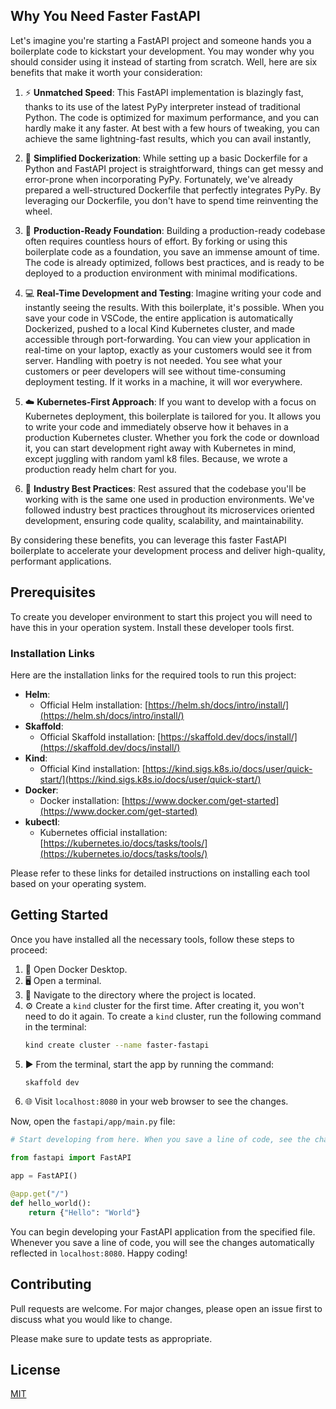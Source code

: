 ## Why You Need Faster FastAPI

Let's imagine you're starting a FastAPI project and someone hands you a boilerplate code to kickstart your development. You may wonder why you should consider using it instead of starting from scratch. Well, here are six benefits that make it worth your consideration:

1. ⚡ **Unmatched Speed**: This FastAPI implementation is blazingly fast, thanks to its use of the latest PyPy interpreter instead of traditional Python. The code is optimized for maximum performance, and you can hardly make it any faster. At best with a few hours of tweaking, you can achieve the same lightning-fast results, which you can avail instantly,

2. 🐳 **Simplified Dockerization**: While setting up a basic Dockerfile for a Python and FastAPI project is straightforward, things can get messy and error-prone when incorporating PyPy. Fortunately, we've already prepared a well-structured Dockerfile that perfectly integrates PyPy. By leveraging our Dockerfile, you don't have to spend time reinventing the wheel.

3. 🚀 **Production-Ready Foundation**: Building a production-ready codebase often requires countless hours of effort. By forking or using this boilerplate code as a foundation, you save an immense amount of time. The code is already optimized, follows best practices, and is ready to be deployed to a production environment with minimal modifications.

4. 💻 **Real-Time Development and Testing**: Imagine writing your code and instantly seeing the results. With this boilerplate, it's possible. When you save your code in VSCode, the entire application is automatically Dockerized, pushed to a local Kind Kubernetes cluster, and made accessible through port-forwarding. You can view your application in real-time on your laptop, exactly as your customers would see it from server. Handling with poetry is not needed. You see what your customers or peer developers will see without time-consuming deployment testing. If it works in a machine, it will wor everywhere.

5. ☁️ **Kubernetes-First Approach**: If you want to develop with a focus on Kubernetes deployment, this boilerplate is tailored for you. It allows you to write your code and immediately observe how it behaves in a production Kubernetes cluster. Whether you fork the code or download it, you can start development right away with Kubernetes in mind, except juggling with random yaml k8 files. Because, we wrote a production ready helm chart for you.

6. 🌟 **Industry Best Practices**: Rest assured that the codebase you'll be working with is the same one used in production environments. We've followed industry best practices throughout its microservices oriented development, ensuring code quality, scalability, and maintainability.

By considering these benefits, you can leverage this faster FastAPI boilerplate to accelerate your development process and deliver high-quality, performant applications.


## Prerequisites

To create you developer environment to start this project you will need to have this in your operation system. Install these developer tools first. 


### Installation Links

Here are the installation links for the required tools to run this project:

- **Helm**:
  - Official Helm installation: [https://helm.sh/docs/intro/install/](https://helm.sh/docs/intro/install/)
- **Skaffold**:
  - Official Skaffold installation: [https://skaffold.dev/docs/install/](https://skaffold.dev/docs/install/)
- **Kind**:
  - Official Kind installation: [https://kind.sigs.k8s.io/docs/user/quick-start/](https://kind.sigs.k8s.io/docs/user/quick-start/)
- **Docker**:
  - Docker installation: [https://www.docker.com/get-started](https://www.docker.com/get-started)
- **kubectl**:
  - Kubernetes official installation: [https://kubernetes.io/docs/tasks/tools/](https://kubernetes.io/docs/tasks/tools/)

Please refer to these links for detailed instructions on installing each tool based on your operating system.


## Getting Started

Once you have installed all the necessary tools, follow these steps to proceed:

1. 🐳 Open Docker Desktop.
2. 🖥️ Open a terminal.
3. 📂 Navigate to the directory where the project is located.
4. ⚙️ Create a `kind` cluster for the first time. After creating it, you won't need to do it again. To create a `kind` cluster, run the following command in the terminal:
   ```bash
   kind create cluster --name faster-fastapi
   ```
5. ▶️ From the terminal, start the app by running the command:
   ```bash
   skaffold dev
   ```
6. 🌐 Visit `localhost:8080` in your web browser to see the changes.

Now, open the `fastapi/app/main.py` file:

```python
# Start developing from here. When you save a line of code, see the changes automatically in `localhost:8080`.

from fastapi import FastAPI

app = FastAPI()

@app.get("/")
def hello_world():
    return {"Hello": "World"}
```

You can begin developing your FastAPI application from the specified file. Whenever you save a line of code, you will see the changes automatically reflected in `localhost:8080`. Happy coding!

## Contributing

Pull requests are welcome. For major changes, please open an issue first
to discuss what you would like to change.

Please make sure to update tests as appropriate.

## License

[MIT](https://choosealicense.com/licenses/mit/)


<!-- Install helm
Install Docker
Install kind
Install skaffold

Helm use case
helm create api

# Rename
Then rename the folder to helm-chart

# Manage secrets
Create a secret yaml. Don't forget to edit the api.fullname

Update the secret values in values.yaml

Change the deployments.yaml. Add 
          envFrom:
            - secretRef:
                name: {{ include "api.fullname" . }}-secrets


# Manage Ports
Change the service.type.port to 8080 or your desiarable port

Change the service.yaml file as well 
spec.ports.targetPort: {{ .Values.service.port }}

Change the deployment.yaml file as well 
spec.template.spec.containers.ports.containerPort: {{ .Values.service.port }}
Change the liveness readiness port as well from the deployment as well

 -->
